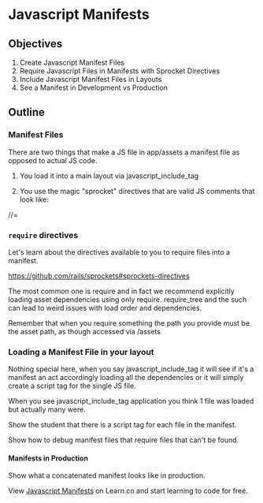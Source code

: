 # Javascript Manifests

## Objectives

1. Create Javascript Manifest Files
2. Require Javascript Files in Manifests with Sprocket Directives
3. Include Javascript Manifest Files in Layouts
4. See a Manifest in Development vs Production

## Outline

### Manifest Files

There are two things that make a JS file in app/assets a manifest file as opposed to actual JS code.

1. You load it into a main layout via javascript_include_tag

2. You use the magic "sprocket" directives that are valid JS comments that look like:

//=

### `require` directives

Let's learn about the directives available to you to require files into a manifest.

https://github.com/rails/sprockets#sprockets-directives

The most common one is require and in fact we recommend explicitly loading asset dependencies using only require. require_tree and the such can lead to weird issues with load order and dependencies.

Remember that when you require something the path you provide must be the asset path, as though accessed via /assets

### Loading a Manifest File in your layout

Nothing special here, when you say javascript_include_tag it will see if it's a manifest an act accordingly loading all the dependencies or it will simply create a script tag for the single JS file.

When you see javascript_include_tag application you think 1 file was loaded but actually many were.

Show the student that there is a script tag for each file in the manifest.

Show how to debug manifest files that require files that can't be found.

#### Manifests in Production

Show what a concatenated manifest looks like in production.

<p data-visibility='hidden'>View <a href='https://learn.co/lessons/javascript-manifests' title='Javascript Manifests'>Javascript Manifests</a> on Learn.co and start learning to code for free.</p>
